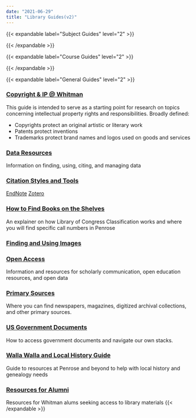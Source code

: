 ```yaml
---
date: "2021-06-29"
title: "Library Guides(v2)"
---
```



{{< expandable label="Subject Guides" level="2" >}}
<script>springshare_widget_config_1625005695222 = { path: 'guides' };</script><div id="s-lg-widget-1625005695222"></div><script>!function(d,s,id){var js,fjs=d.getElementsByTagName(s)[0],p=/^http:/.test(d.location)?'http':'https';if(!d.getElementById(id)){js=d.createElement(s);js.id=id;js.src=p+"://lgapi-us.libapps.com/widgets.php?site_id=689&widget_type=1&search_terms=&search_match=2&sort_by=name&list_format=1&drop_text=Select+a+Guide...&output_format=1&load_type=2&enable_description=0&enable_group_search_limit=0&enable_subject_search_limit=0&guide_types%5B0%5D=3&widget_title=Guide+List&widget_height=250&widget_width=100%25&widget_link_color=2954d1&widget_embed_type=1&num_results=0&enable_more_results=1&window_target=2&config_id=1625005695222";fjs.parentNode.insertBefore(js,fjs);}}(document,"script","s-lg-widget-script-1625005695222");</script>
{{< /expandable >}}


{{< expandable label="Course Guides" level="2" >}}
<script>springshare_widget_config_1625005740371 = { path: 'guides' };</script><div id="s-lg-widget-1625005740371"></div><script>!function(d,s,id){var js,fjs=d.getElementsByTagName(s)[0],p=/^http:/.test(d.location)?'http':'https';if(!d.getElementById(id)){js=d.createElement(s);js.id=id;js.src=p+"://lgapi-us.libapps.com/widgets.php?site_id=689&widget_type=1&search_terms=&search_match=2&sort_by=name&list_format=1&drop_text=Select+a+Guide...&output_format=1&load_type=2&enable_description=0&enable_group_search_limit=0&enable_subject_search_limit=0&guide_types%5B0%5D=2&widget_title=Guide+List&widget_height=250&widget_width=100%25&widget_link_color=2954d1&widget_embed_type=1&num_results=0&enable_more_results=1&window_target=2&config_id=1625005740371";fjs.parentNode.insertBefore(js,fjs);}}(document,"script","s-lg-widget-script-1625005740371");</script>
{{< /expandable >}}

{{< expandable label="General Guides" level="2" >}}

### [Copyright & IP @ Whitman](https://libguides.whitman.edu/copyright_ip)
This guide is intended to serve as a starting point for research on topics concerning intellectual property rights and responsibilities.  Broadly defined: 
- Copyrights protect an original artistic or literary work
- Patents protect inventions
- Trademarks protect brand names and logos used on goods and services

### [Data Resources](https://libguides.whitman.edu/dataresources)
Information on finding, using, citing, and managing data

### [Citation Styles and Tools](https://libguides.whitman.edu/citations)

[EndNote](https://libguides.whitman.edu/endnote)
[Zotero](https://libguides.whitman.edu/zotero)

### [How to Find Books on the Shelves](https://libguides.whitman.edu/findbooks)
An explainer on how Library of Congress Classification works and where you will find specific call numbers in Penrose

### [Finding and Using Images](https://libguides.whitman.edu/images)
### [Open Access](https://libguides.whitman.edu/openaccess)
Information and resources for scholarly communication, open education resources, and open data
### [Primary Sources](https://libguides.whitman.edu/primarysources)
Where you can find newspapers, magazines, digitized archival collections, and other primary sources.
### [US Government Documents](https://libguides.whitman.edu/govdocs)
How to access government documents and navigate our own stacks.
### [Walla Walla and Local History Guide](https://libguides.whitman.edu/wallawalla)
Guide to resources at Penrose and beyond to help with local history and genealogy needs
### [Resources for Alumni](https://libguides.whitman.edu/alumni)
Resources for Whitman alums seeking access to library materials
{{< /expandable >}}